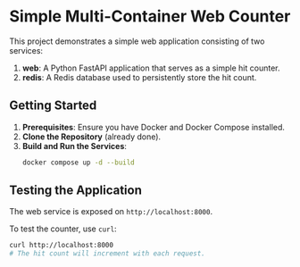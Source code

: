 # Simple Multi-Container Web Counter

This project demonstrates a simple web application consisting of two services:
1.  **web**: A Python FastAPI application that serves as a simple hit counter.
2.  **redis**: A Redis database used to persistently store the hit count.

## Getting Started

1.  **Prerequisites**: Ensure you have Docker and Docker Compose installed.
2.  **Clone the Repository** (already done).
3.  **Build and Run the Services**:
    ```bash
    docker compose up -d --build
    ```

## Testing the Application

The web service is exposed on `http://localhost:8000`.

To test the counter, use `curl`:

```bash
curl http://localhost:8000
# The hit count will increment with each request.